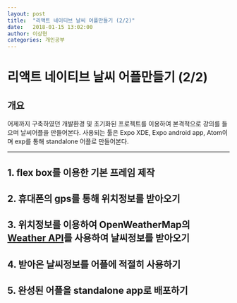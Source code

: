 ```yaml
---
layout: post
title:  "리액트 네이티브 날씨 어플만들기 (2/2)"
date:   2018-01-15 13:02:00
author: 이상현
categories: 개인공부
---
```


# 리액트 네이티브 날씨 어플만들기 (2/2)

## 개요

어제까지 구축하였던 개발환경 및 초기화된 프로젝트를 이용하여 본격적으로 강의를 들으며 날씨어플을 만들어본다. 사용되는 툴은 Expo XDE, Expo android app, Atom이며 exp를 통해 standalone 어플로 만들어본다.

---

## 1. flex box를 이용한 기본 프레임 제작

## 2. 휴대폰의 gps를 통해 위치정보를 받아오기

## 3. 위치정보를 이용하여 OpenWeatherMap의 [Weather API](http://openweathermap.org/api)를 사용하여 날씨정보를 받아오기

## 4. 받아온 날씨정보를 어플에 적절히 사용하기

## 5. 완성된 어플을 standalone app로 배포하기
